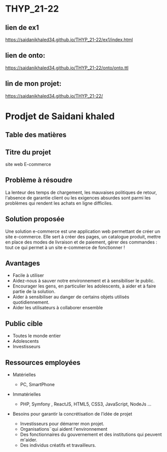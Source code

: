 # THYP_21-22
## lien de ex1
https://saidanikhaled34.github.io/THYP_21-22/ex1/index.html



## lien de onto:
https://saidanikhaled34.github.io/THYP_21-22/onto/onto.ttl



## lin de mon projet:
https://saidanikhaled34.github.io/THYP_21-22/
# Prodjet de Saidani khaled
## Table des matières


## Titre du projet
site web E-commerce

## Problème à résoudre
La lenteur des temps de chargement, les mauvaises politiques de retour, l'absence de garantie client ou les exigences absurdes sont parmi les problèmes qui rendent les achats en ligne difficiles.

## Solution proposée
Une solution e-commerce est une application web permettant de créer un site e-commerce. Elle sert à créer des pages, un catalogue produit, mettre en place des modes de livraison et de paiement, gérer des commandes : tout ce qui permet à un site e-commerce de fonctionner !


## Avantages

- Facile à utiliser
- Aidez-nous à sauver notre environnement et à sensibiliser le public.
- Encourager les gens, en particulier les adolescents, à aider et à faire partie de la solution.
- Aider à sensibiliser au danger de certains objets utilisés quotidiennement.
- Aider les utilisateurs à collaborer ensemble 

## Public cible 
* Toutes le monde entier 
* Adolescents 
* Investisseurs


## Ressources employées
* Matérielles
   * PC, SmartPhone

* Immatérielles
   * PHP, Symfony , ReactJS, HTML5, CSS3, JavaScript, NodeJs ...

* Besoins pour garantir la concrétisation de l’idée de projet
  * Investisseurs pour démarrer mon projet.
  * Organisations¨qui aident l'environnement
  * Des fonctionnaires du gouvernement et des institutions qui peuvent  m'aider.
  * Des individus créatifs et travailleurs.


